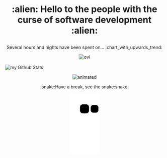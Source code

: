 <h1 align="center">
:alien: Hello to the people with the curse of software development :alien:</p>
</h1>

<p align="center">
Several hours and nights have been spent on... :chart_with_upwards_trend:
 </p>
<p align="center">
<img src="https://github-readme-stats.vercel.app/api/top-langs?username=UO270762&show_icons=true&locale=en&layout=compact&theme=chartreuse-dark" alt="ovi" />
</p>


 <img align="center" src="https://github-readme-stats.vercel.app/api?username=UO270762&include_all_commits=true&count_private=true&show_icons=true&line_height=20&title_color=32AD24&icon_color=113E0C&text_color=9ACD94&bg_color=0,000000,1E5F16" alt="my Github Stats"/>

<p align="center">
  <img src="https://c.tenor.com/KsvZ1G5XL1UAAAAC/drake-computer.gif" alt="animated" />
</p>

<p align="center">
:snake:Have a break, see the snake:snake:
 </p>
 
 <p align="center">
  <img src="https://github.com/UO270762/UO270762/blob/output/github-contribution-grid-snake.svg" alt="animated" />
</p>

